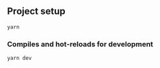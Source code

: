 # <project-name>

## Project setup
```
yarn
```

### Compiles and hot-reloads for development
```
yarn dev
```
